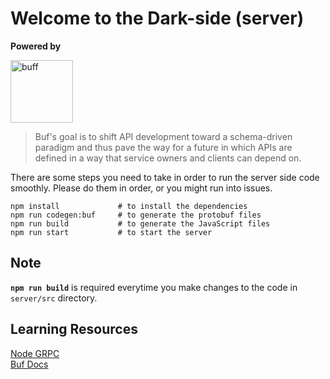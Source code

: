 # Welcome to the Dark-side (server)
**Powered by**

<img width="100" alt="buff" src="https://user-images.githubusercontent.com/32971892/206874324-d5e38ea9-04d0-4a12-9481-4034b4dd9fc1.jpg">

> Buf's goal is to shift API development toward a schema-driven paradigm and thus pave the way for a future in which APIs are defined in a way that service owners and clients can depend on.

There are some steps you need to take in order to run the server side code smoothly. Please do them in order, or you might run into issues.

```shell
npm install             # to install the dependencies
npm run codegen:buf     # to generate the protobuf files
npm run build           # to generate the JavaScript files
npm run start           # to start the server
```

## Note

**`npm run build`** is required everytime you make changes to the code in `server/src` directory.

## Learning Resources
[Node GRPC](https://grpc.io/docs/languages/node/basics/) <br>
[Buf Docs](https://docs.buf.build/introduction)
